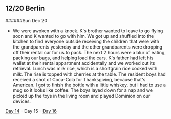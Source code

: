 12/20 Berlin
-------------
######Sun Dec  20

- We were awoken with a knock. K's brother wanted to leave to go flying soon and K wanted to go with him. We got up and shuffled into the kitchen to find everyone outside receiving the children that were with the grandparents yesterday and the other grandparents were dropping off their rental car for us to pack. The next 2 hours were a blur of eating, packing our bags, and helping load the cars. K's father had left his wallet at their rental appartment accidentally and we worked out its retrieval. Lunch was milk rice, which is a shortgrain rice cooked with milk. The rise is topped with cherries at the table. The resident boys had received a shot of Coca-Cola for Thanksgiving, because that's American. I got to finish the bottle with a little whiskey, but I had to use a mug so it looks like coffee. The boys layed down for a nap and we picked up the toys in the living room and played Dominion on our devices.

[Day 14](12-19-Berlin.md) - Day 15 - [Day 16](12-21-Linstow.md)
